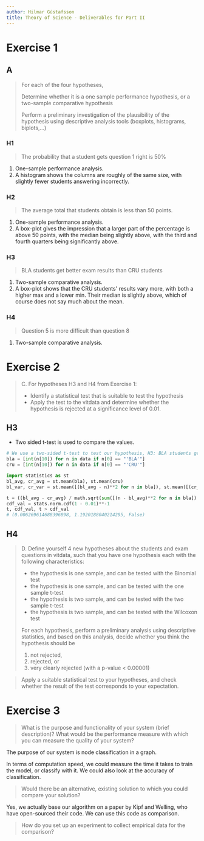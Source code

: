 ```yaml
---
author: Hilmar Gústafsson
title: Theory of Science - Deliverables for Part II
---
```


# Exercise 1

## A
> For each of the four hypotheses,
>
> Determine whether it is a one sample performance hypothesis, or a two-sample comparative hypothesis
>
> Perform a preliminary investigation of the plausibility of the hypothesis using descriptive analysis tools (boxplots, histograms, biplots,...)

### H1
> The probability that a student gets question 1 right is 50%

1. One-sample performance analysis.
2. A histogram shows the columns are roughly of the same size, with slightly fewer students answering incorrectly.

### H2
> The average total that students obtain is less than 50 points.

1. One-sample performance analysis.
2. A box-plot gives the impression that a larger part of the percentage is above 50 points, with the median being slightly above, with the third and fourth quarters being significantly above.

### H3
> BLA students get better exam results than CRU students

1. Two-sample comparative analysis.
2. A box-plot shows that the CRU students' results vary more, with both a higher max and a lower min. Their median is slightly above, which of course does not say much about the mean.

### H4
> Question 5 is more difficult than question 8

1. Two-sample comparative analysis.

# Exercise 2
> C. For hypotheses H3 and H4 from Exercise 1:
>
> - Identify a statistical test that is suitable to test the hypothesis
> - Apply the test to the vitdata and determine whether the hypothesis is rejected at a significance level of 0.01.

## H3
- Two sided t-test is used to compare the values.
```python
# We use a two-sided t-test to test our hypothesis, H3: BLA students get better results than CRU students
bla = [int(n[10]) for n in data if n[0] == "'BLA'"]
cru = [int(n[10]) for n in data if n[0] == "'CRU'"]

import statistics as st
bl_avg, cr_avg = st.mean(bla), st.mean(cru)
bl_var, cr_var = st.mean([(bl_avg - n)**2 for n in bla]), st.mean([(cr_avg - n)**2 for n in cru])

t = ((bl_avg - cr_avg) / math.sqrt(sum([(n - bl_avg)**2 for n in bla]) + sum([(n - cr_avg)**2 for n in cru]))) * math.sqrt(len(bla) + len(cru) - 2) / 1/len(bla) + 1/len(cru)
cdf_val = stats.norm.cdf(1 - 0.01)**-1
t, cdf_val, t > cdf_val
# (0.006269614688396898, 1.1920188040214295, False)
```
## H4


> D. Define yourself 4 new hypotheses about the students and exam questions in vitdata, such that you have one hypothesis each with the following characteristics:
>
> - the hypothesis is one sample, and can be tested with the Binomial test
> - the hypothesis is one sample, and can be tested with the one sample t-test
> - the hypothesis is two sample, and can be tested with the two sample t-test
> - the hypothesis is two sample, and can be tested with the Wilcoxon test
> 
> For each hypothesis, perform a preliminary analysis using descriptive statistics, and based on this analysis, decide whether you think the hypothesis should be 
> 1. not rejected, 
> 2. rejected, or 
> 3. very clearly rejected (with a p-value < 0.00001)

> Apply a suitable statistical test to your hypotheses, and check whether the result of the test corresponds to your expectation.

# Exercise 3
> What is the purpose and functionality of your system (brief description)? What would be the performance measure with which you can measure the quality of your system?

The purpose of our system is node classification in a graph.

In terms of computation speed, we could measure the time it takes to train the model, or classify with it. We could also look at the accuracy of classification.

> Would there be an alternative, existing solution to which you could compare your solution?

Yes, we actually base our algorithm on a paper by Kipf and Welling, who have open-sourced their code. We can use this code as comparison.

> How do you set up an experiment to collect empirical data for the comparison?

